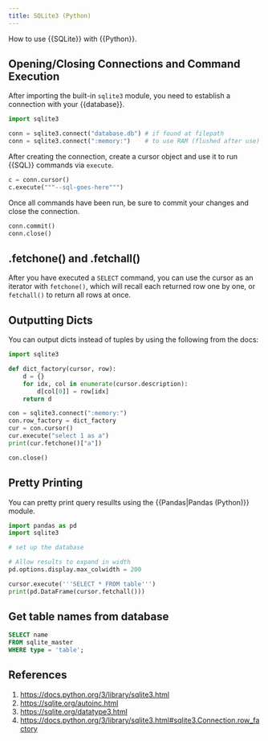 ```yaml
---
title: SQLite3 (Python)
---
```


How to use {{SQLite}} with {{Python}}.

## Opening/Closing Connections and Command Execution

After importing the built-in `sqlite3` module, you need to establish a connection with your {{database}}. 

```python
import sqlite3

conn = sqlite3.connect("database.db") # if found at filepath
conn = sqlite3.connect(":memory:")    # to use RAM (flushed after use)
```

After creating the connection, create a cursor object and use it to run {{SQL}} commands via `execute`.

```python
c = conn.cursor()
c.execute("""--sql-goes-here""")
```

Once all commands have been run, be sure to commit your changes and close the connection.

```python
conn.commit()
conn.close()
```

## .fetchone() and .fetchall()

After you have executed a `SELECT` command, you can use the cursor as an iterator with `fetchone()`, which will recall each returned row one by one, or `fetchall()` to return all rows at once.

## Outputting Dicts

You can output dicts instead of tuples by using the following from the docs:

```python
import sqlite3

def dict_factory(cursor, row):
    d = {}
    for idx, col in enumerate(cursor.description):
        d[col[0]] = row[idx]
    return d

con = sqlite3.connect(":memory:")
con.row_factory = dict_factory
cur = con.cursor()
cur.execute("select 1 as a")
print(cur.fetchone()["a"])

con.close()
```

## Pretty Printing

You can pretty print query resullts using the {{Pandas|Pandas (Python)}} module.

```python
import pandas as pd
import sqlite3

# set up the database

# Allow results to expand in width
pd.options.display.max_colwidth = 200

cursor.execute('''SELECT * FROM table''')
print(pd.DataFrame(cursor.fetchall()))
```

## Get table names from database

```sql
SELECT name 
FROM sqlite_master 
WHERE type = 'table';
```

## References

1. https://docs.python.org/3/library/sqlite3.html
2. https://sqlite.org/autoinc.html
3. https://sqlite.org/datatype3.html
4. https://docs.python.org/3/library/sqlite3.html#sqlite3.Connection.row_factory